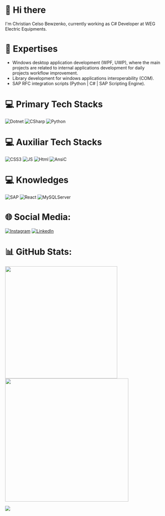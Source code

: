 # 👋 Hi there

I'm Christian Celso Bewzenko, currently working as C# Developer at WEG Electric Equipments. </br>

# 🚀 Expertises

- Windows desktop application development (WPF, UWP), where the main projects are related to internal applications development for daily projects workflow improvement.
- Library development for windows applications interoperability (COM).
- SAP RFC integration scripts (Python | C# | SAP Scripting Engine).


# 💻 Primary Tech Stacks
![Dotnet](https://img.shields.io/badge/.NET-5C2D91?style=for-the-badge&logo=.net&logoColor=white) ![CSharp](https://img.shields.io/badge/C%23-239120?style=for-the-badge&logo=c-sharp&logoColor=white) ![Python](https://img.shields.io/badge/Python-14354C?style=for-the-badge&logo=python&logoColor=white) 

# 💻 Auxiliar Tech Stacks
![CSS3](https://img.shields.io/badge/CSS3-1572B6?style=for-the-badge&logo=css3&logoColor=white) ![JS](https://img.shields.io/badge/JavaScript-323330?style=for-the-badge&logo=javascript&logoColor=F7DF1E) ![Html](https://img.shields.io/badge/HTML5-E34F26?style=for-the-badge&logo=html5&logoColor=white) ![AnsiC](https://img.shields.io/badge/C-00599C?style=for-the-badge&logo=c&logoColor=white)

# 💻 Knowledges
![SAP](https://img.shields.io/badge/SAP-0FAAFF?style=for-the-badge&logo=sap&logoColor=white) ![React](https://img.shields.io/badge/React-20232A?style=for-the-badge&logo=react&logoColor=61DAFB) ![MySQLServer](https://img.shields.io/badge/Microsoft_SQL_Server-CC2927?style=for-the-badge&logo=microsoft-sql-server&logoColor=white)

# 🌐 Social Media:
[![Instagram](https://img.shields.io/badge/Instagram-%23E4405F.svg?logo=Instagram&logoColor=white)](https://instagram.com/_bzko_) [![LinkedIn](https://img.shields.io/badge/LinkedIn-%230077B5.svg?logo=linkedin&logoColor=white)](https://linkedin.com/in/christian-celso-bewzenko) 

# 📊 GitHub Stats:
<img src="https://github-readme-stats-wheat-two-53.vercel.app/api?username=chrisbewz&theme=neon&hide_border=false&include_all_commits=false&count_private=false"  width="364px" />                    <img src="https://github-readme-streak-stats.herokuapp.com/?user=chrisbewz&theme=neon&hide_border=false"  width="400px" />



![](https://github-readme-stats-wheat-two-53.vercel.app/api/top-langs/?username=chrisbewz&theme=neon&hide_border=false&include_all_commits=false&count_private=false&layout=compact)
